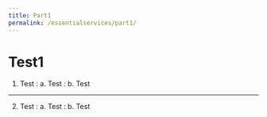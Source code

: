 ```yaml
---
title: Part1
permalink: /essentialservices/part1/
---
```


# Test1

1. Test
: a. Test
: b. Test

---

2. Test
: a. Test
: b. Test